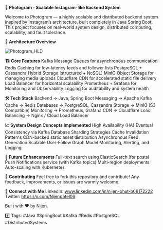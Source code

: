 **📸 Photogram - Scalable Instagram-like Backend System**

Welcome to Photogram — a highly scalable and distributed backend system inspired by Instagram’s architecture, built completely in Java Spring Boot.
This project focuses on real-world system design, distributed computing, scalability, and fault tolerance.

**🚀 Architecture Overview**

![Photogram_HLD](https://github.com/user-attachments/assets/ebeedf8d-377c-4019-a971-e76e767f2937)

**🏗️ Core Features**
Kafka Message Queues for asynchronous communication
Redis Caching for low-latency feeds and follower lists
PostgreSQL + Cassandra Hybrid Storage (structured + NoSQL)
MinIO Object Storage for managing media uploads
Cloudflare CDN for accelerated static file delivery
Load Balancer for horizontal scalability
Prometheus + Grafana for Monitoring and Observability
Logging for auditability and system health

**🛠️ Tech Stack**
Backend           -> Java, Spring Boot
Messaging         -> Apache Kafka
Cache             -> Redis
Databases         -> PostgreSQL, Cassandra
Storage           -> MinIO (S3 Compatible)
Monitoring        -> Prometheus, Grafana
CDN               -> Cloudflare
Load Balancing    -> Nginx / Cloud Load Balancer

**📈 System Design Concepts Implemented**
High Availability (HA)
Eventual Consistency via Kafka
Database Sharding Strategies
Cache Invalidation Patterns
CDN-backed static asset distribution
Asynchronous Feed Generation
Scalable User-Follow Graph Model
Monitoring, Alerting, and Logging

**🌟 Future Enhancements**
Full-text search using ElasticSearch (for posts)
Push Notifications service (with Kafka topics)
Multi-region deployments
Auto-scaling with Kubernetes

**🤝 Contributing**
Feel free to fork this repository and contribute!
Any feedback, improvements, or issues are warmly welcome.

**📢 Connect with Me**
LinkedIn: www.linkedin.com/in/nijen-bhut-b68172222 
Twitter: https://x.com/Nijenpatel06

Built with ❤️ by Nijen.

#️⃣ Tags: #Java #SpringBoot #Kafka #Redis #PostgreSQL #DistributedSystems 




